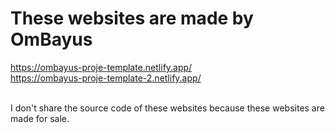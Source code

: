 # These websites are made by OmBayus
https://ombayus-proje-template.netlify.app/
<br>
https://ombayus-proje-template-2.netlify.app/


<br>
I don't share the source code of these websites because these websites are made for sale.
